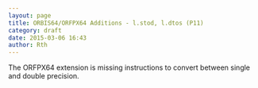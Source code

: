 ```yaml
---
layout: page
title: ORBIS64/ORFPX64 Additions - l.stod, l.dtos (P11) 
category: draft
date: 2015-03-06 16:43
author: Rth
---
```


The ORFPX64 extension is missing instructions to convert between single and double precision.

